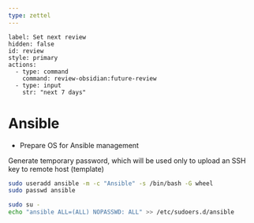 ```yaml
---
type: zettel
---
```


```meta-bind-button
label: Set next review
hidden: false
id: review
style: primary
actions:
  - type: command
    command: review-obsidian:future-review
  - type: input
    str: "next 7 days"
```

# Ansible

- Prepare OS for Ansible management

Generate temporary password, which will be used only to upload an SSH key to remote host (template)

```bash
sudo useradd ansible -m -c "Ansible" -s /bin/bash -G wheel
sudo passwd ansible

sudo su -
echo "ansible ALL=(ALL) NOPASSWD: ALL" >> /etc/sudoers.d/ansible
```

